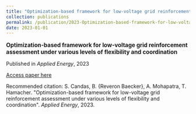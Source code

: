 ```yaml
---
title: "Optimization-based framework for low-voltage grid reinforcement assessment under various levels of flexibility and coordination"
collection: publications
permalink: /publication/2023-Optimization-based-framework-for-low-voltage-grid-
date: 2023-01-01
---
```


<p style="font-size: 1.1em; margin-bottom: 0.5em;"><b>Optimization-based framework for low-voltage grid reinforcement assessment under various levels of flexibility and coordination</b></p>
<p style="margin-bottom: 0.5em;">Published in <em>Applied Energy</em>, 2023</p>
<p style="margin-bottom: 0.5em;"><a href="https://www.sciencedirect.com/science/article/pii/S0306261923005111" target="_blank">Access paper here</a></p>
<p>Recommended citation: S. Candas, B. {Reveron Baecker}, A. Mohapatra, T. Hamacher. "Optimization-based framework for low-voltage grid reinforcement assessment under various levels of flexibility and coordination". <em>Applied Energy</em>, 2023.</p>